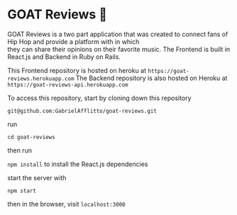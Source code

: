 # GOAT Reviews 🐐

GOAT Reviews is a two part application that was created to connect fans of Hip Hop and provide a platform with in which  
they can share their opinions on their favorite music. The Frontend is built in React.js and Backend in Ruby on Rails.

This Frontend repository is hosted on heroku at ```https://goat-reviews.herokuapp.com```
The Backend repository is also hosted on Heroku at ```https://goat-reviews-api.herokuapp.com```

To access this repository, start by cloning down this repository
  ```
  git@github.com:GabrielAfflitto/goat-reviews.git
  ```
  run

  ```cd goat-reviews```

  then run  

  ```npm install``` to install the React.js dependencies

  start the server with

  ```npm start```

  then in the browser, visit ```localhost:3000```
